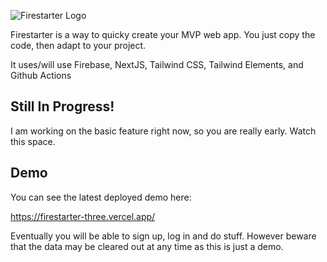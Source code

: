 ![Firestarter Logo](https://firestarter-three.vercel.app/logo.png)

Firestarter is a way to quicky create your MVP web app. You just copy the code, then adapt to your project.

It uses/will use Firebase, NextJS, Tailwind CSS, Tailwind Elements, and Github Actions

## Still In Progress!

I am working on the basic feature right now, so you are really early. Watch this space.

## Demo
You can see the latest deployed demo here:

https://firestarter-three.vercel.app/

Eventually you will be able to sign up, log in and do stuff. However beware that the data may be cleared out at any time as this is just a demo.

